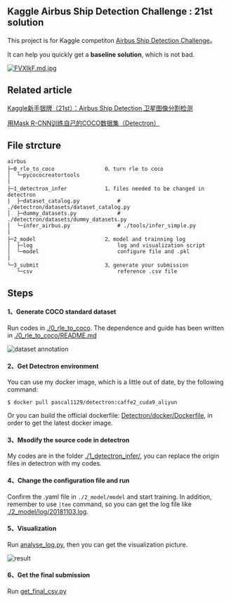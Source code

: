 
## Kaggle Airbus Ship Detection Challenge : 21st solution

This project is for Kaggle competiton [Airbus Ship Detection Challenge](https://www.kaggle.com/c/airbus-ship-detection)。

It can help you quickly get a **baseline solution**, which is not bad.



[![FVXIkF.md.jpg](https://s1.ax1x.com/2018/11/28/FVXIkF.md.jpg)](https://imgchr.com/i/FVXIkF)





## Related article

[Kaggle新手银牌（21st）：Airbus Ship Detection 卫星图像分割检测](https://zhuanlan.zhihu.com/p/48381892)

[用Mask R-CNN训练自己的COCO数据集（Detectron）](https://zhuanlan.zhihu.com/p/50127900)





## File strcture

    airbus                         
    ├─0_rle_to_coco                0、turn rle to coco
    │  └─pycococreatortools
    |
    ├─1_detectron_infer            1、files needed to be changed in detectron
    |  ├─dataset_catalog.py            # ./detectron/datasets/dataset_catalog.py
    │  ├─dummy_datasets.py             # ./detectron/datasets/dummy_datasets.py 
    │  └─infer_airbus.py               # ./tools/infer_simple.py    
    |
    ├─2_model                      2、model and trainning log
    │  ├─log                           log and visualization script
    │  └─model                         configure file and .pkl
    |
    └─3_submit                     3、generate your submission
       └─csv                           reference .csv file





## Steps

#### 1、Generate COCO standard dataset 

Run codes in [./0_rle_to_coco](https://github.com/pascal1129/airbus_ship_detection/tree/master/0_rle_to_coco). The dependence and guide has been written in [./0_rle_to_coco/README.md](https://github.com/pascal1129/airbus_ship_detection/blob/master/0_rle_to_coco/README.md)

![dataset annotation](https://s1.ax1x.com/2018/10/31/iWlN8A.png)



#### 2、Get Detectron environment

You can use my docker image, which is a little out of date, by the following command:

```
$ docker pull pascal1129/detectron:caffe2_cuda9_aliyun
```

Or you can build the official dockerfile:  [Detectron/docker/Dockerfile](https://github.com/facebookresearch/Detectron/blob/master/docker/Dockerfile), in order to get the latest docker image.



#### 3、Msodify the source code in detectron 

My codes are in the folder [./1_detectron_infer/](https://github.com/pascal1129/airbus_ship_detection/tree/master/1_detectron_infer), you can replace the origin files in detectron with my codes. 



#### 4、Change the configuration file and run

 Confirm the .yaml file in `./2_model/model` and start training. In addition, remember to use `|tee` command, so you can get the log file like [./2_model/log/20181103.log](https://github.com/pascal1129/airbus_ship_detection/blob/master/2_model/log/20181103.log). 



#### 5、Visualization

Run [analyse_log.py](https://github.com/pascal1129/airbus_ship_detection/blob/master/2_model/analyse_log.py), then you can get the visualization picture.

![result](https://github.com/pascal1129/airbus_ship_detection/blob/master/2_model/log/20181103.png)




#### 6、Get the final submission

Run [get_final_csv.py](https://github.com/pascal1129/airbus_ship_detection/blob/master/3_submit/get_final_csv.py)

